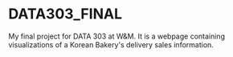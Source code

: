# DATA303_FINAL
My final project for DATA 303 at W&amp;M. It is a webpage containing visualizations of a Korean Bakery's delivery sales information. 
